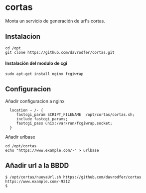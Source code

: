 # cortas

Monta un servicio de generación de url's cortas.


## Instalacion

```
cd /opt
git clone https://github.com/davrodfer/cortas.git
```

#### Instalación del modulo de cgi

```
sudo apt-get install nginx fcgiwrap
```
## Configuracion

Añadir configuracion a nginx

```
  location ~ /- {
     fastcgi_param SCRIPT_FILENAME  /opt/cortas/cortas.sh;
     include fastcgi_params;
     fastcgi_pass unix:/var/run/fcgiwrap.socket;
  }
```

Añadir urlbase

```
cd /opt/cortas
echo "https://www.example.com/-" > urlbase
```

## Añadir url a la BBDD

```
$ /opt/cortas/nuevaUrl.sh https://github.com/davrodfer/cortas
https://www.example.com/-9212
$
```

